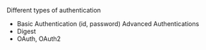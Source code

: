 
Different types of authentication
- Basic Authentication (id, password)
Advanced Authentications
- Digest 
- OAuth, OAuth2